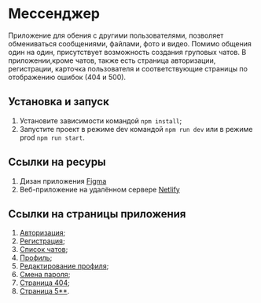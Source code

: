 # Мессенджер

Приложение для обения с другими пользователями, позволяет обмениваться сообщениями, файлами, фото и видео.
Помимо общения один на один, присутствует возможность создания груповых чатов. 
В приложении,кроме чатов, также есть страница авторизации, регистрации, карточка пользователя и соответствующие страницы по отображению ошибок (404 и 500).

## Установка и запуск
1. Установите зависимости командой `npm install`;
2. Запустите проект в режиме dev командой `npm run dev` или в режиме prod `npm run start`.

## Ссылки на ресуры
1. Дизан приложения [Figma](https://www.figma.com/design/pAmKdba2f37r5mEAxTwpx2/Messager)
2. Веб-приложение на удалённом сервере [Netlify](https://messenger-sa.netlify.app/login)

## Ссылки на страницы приложения
1. [Авторизация](https://messenger-sa.netlify.app/login);
2. [Регистрация](https://messenger-sa.netlify.app/registration);
3. [Список чатов](https://messenger-sa.netlify.app/chat);
4. [Профиль](https://messenger-sa.netlify.app/profile);
5. [Редактирование профиля](https://messenger-sa.netlify.app/profile-edit);
6. [Смена пароля](https://messenger-sa.netlify.app/profile-password);
7. [Страница 404](https://messenger-sa.netlify.app/not-found);
8. [Страница 5**](https://messenger-sa.netlify.app/server-error).
